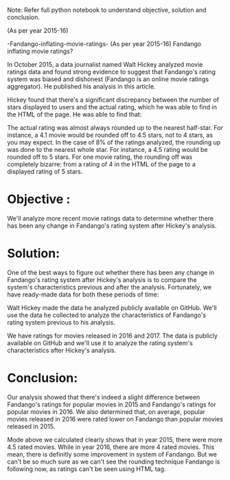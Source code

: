 Note: Refer full python notebook to understand objective, solution and conclusion.

(As per year 2015-16)

-Fandango-inflating-movie-ratings-
(As per year 2015-16) Fandango inflating movie ratings?

In October 2015, a data journalist named Walt Hickey analyzed movie ratings data and found strong evidence to suggest that Fandango's rating system was biased and dishonest (Fandango is an online movie ratings aggregator). He published his analysis in this article.

Hickey found that there's a significant discrepancy between the number of stars displayed to users and the actual rating, which he was able to find in the HTML of the page. He was able to find that:

The actual rating was almost always rounded up to the nearest half-star. For instance, a 4.1 movie would be rounded off to 4.5 stars, not to 4 stars, as you may expect.
In the case of 8% of the ratings analyzed, the rounding up was done to the nearest whole star. For instance, a 4.5 rating would be rounded off to 5 stars.
For one movie rating, the rounding off was completely bizarre: from a rating of 4 in the HTML of the page to a displayed rating of 5 stars.
# Objective :
We'll analyze more recent movie ratings data to determine whether there has been any change in Fandango's rating system after Hickey's analysis.

# Solution:
One of the best ways to figure out whether there has been any change in Fandango's rating system after Hickey's analysis is to compare the system's characteristics previous and after the analysis. Fortunately, we have ready-made data for both these periods of time:

Walt Hickey made the data he analyzed publicly available on GitHub. We'll use the data he collected to analyze the characteristics of Fandango's rating system previous to his analysis.

We have ratings for movies released in 2016 and 2017. The data is publicly available on GitHub and we'll use it to analyze the rating system's characteristics after Hickey's analysis.

# Conclusion:
Our analysis showed that there's indeed a slight difference between Fandango's ratings for popular movies in 2015 and Fandango's ratings for popular movies in 2016. We also determined that, on average, popular movies released in 2016 were rated lower on Fandango than popular movies released in 2015.

Mode above we calculated clearly shows that in year 2015, there were more 4.5 rated movies. While in year 2016, there are more 4 rated movies. This mean, there is definitly some improvement in system of Fandango. But we can't be so much sure as we can't see the rounding technique Fandango is following now, as ratings can't be seen using HTML tag.
